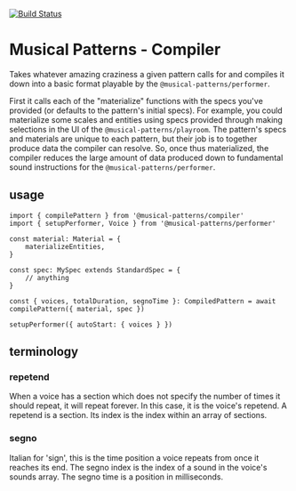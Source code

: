[![Build Status](https://travis-ci.com/MusicalPatterns/compiler.svg?branch=master)](https://travis-ci.com/MusicalPatterns/compiler)

# Musical Patterns - Compiler

Takes whatever amazing craziness a given pattern calls for and compiles it down into a basic format playable by the `@musical-patterns/performer`.

First it calls each of the "materialize" functions with the specs you've provided (or defaults to the pattern's initial specs).
For example, you could materialize some scales and entities using specs provided through making selections in the UI of the `@musical-patterns/playroom`.
The pattern's specs and materials are unique to each pattern, but their job is to together produce data the compiler can resolve.
So, once thus materialized, the compiler reduces the large amount of data produced down to fundamental sound instructions for the `@musical-patterns/performer`.

## usage

```
import { compilePattern } from '@musical-patterns/compiler'
import { setupPerformer, Voice } from '@musical-patterns/performer'

const material: Material = {
	materializeEntities,
}

const spec: MySpec extends StandardSpec = {
	// anything
}

const { voices, totalDuration, segnoTime }: CompiledPattern = await compilePattern({ material, spec })

setupPerformer({ autoStart: { voices } })

```

## terminology

### repetend

When a voice has a section which does not specify the number of times it should repeat, it will repeat forever. 
In this case, it is the voice's repetend. A repetend is a section. Its index is the index within an array of sections.

### segno

Italian for 'sign', this is the time position a voice repeats from once it reaches its end.
The segno index is the index of a sound in the voice's sounds array.
The segno time is a position in milliseconds.
